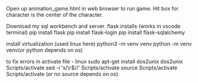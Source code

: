 Open up animation_game.html in web browser to run game.
Hit box for character is the center of the character.

Download my sql workbench and server.
flask installs (works in vscode terminal)
pip install flask
pip install flask-login
pip install flask-sqlalchemy

install virtualization (used linux here)
python3 -m venv venv 
python -m venv venv(or python depends on os)

to fix errors in activate file - linux
sudo apt-get install dos2unix
dos2unix Scripts/activate
sed -i 's/\r$//' Scripts/activate
source Scripts/activate
Scripts/activate (or no source depends on os)